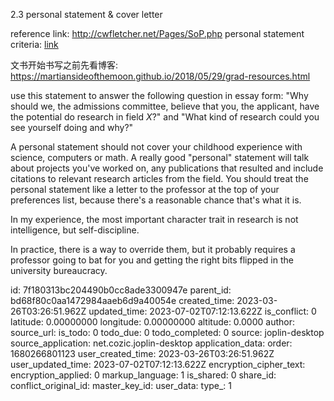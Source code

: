 2.3 personal statement & cover letter

reference link: http://cwfletcher.net/Pages/SoP.php
personal statement criteria: [link](https://mitcommlab.mit.edu/eecs/commkit/graduate-school-personal-statement/)

文书开始书写之前先看博客: https://martiansideofthemoon.github.io/2018/05/29/grad-resources.html

use this statement to answer the following question in essay form: "Why should we, the admissions committee, believe that you, the applicant, have the potential do research in field  *X*?" and "What kind of research could you see yourself doing and why?"

A personal statement should not cover your childhood experience with science, computers or math.
A really good "personal" statement will talk about projects you've worked on, any publications that resulted and include citations to relevant research articles from the field.
You should treat the personal statement like a letter to the professor at the top of your preferences list, because there's a reasonable chance that's what it is.

In my experience, the most important character trait in research is not intelligence, but self-discipline.

In practice, there is a way to override them, but it probably requires a professor going to bat for you and getting the right bits flipped in the university bureaucracy.

id: 7f180313bc204490b0cc8ade3300947e
parent_id: bd68f80c0aa1472984aaeb6d9a40054e
created_time: 2023-03-26T03:26:51.962Z
updated_time: 2023-07-02T07:12:13.622Z
is_conflict: 0
latitude: 0.00000000
longitude: 0.00000000
altitude: 0.0000
author: 
source_url: 
is_todo: 0
todo_due: 0
todo_completed: 0
source: joplin-desktop
source_application: net.cozic.joplin-desktop
application_data: 
order: 1680266801123
user_created_time: 2023-03-26T03:26:51.962Z
user_updated_time: 2023-07-02T07:12:13.622Z
encryption_cipher_text: 
encryption_applied: 0
markup_language: 1
is_shared: 0
share_id: 
conflict_original_id: 
master_key_id: 
user_data: 
type_: 1